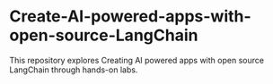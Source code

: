 # Create-AI-powered-apps-with-open-source-LangChain
This repository explores Creating AI powered apps with open source LangChain through hands-on labs.
